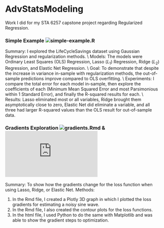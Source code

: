 # AdvStatsModeling
Work I did for my STA 6257 capstone project regarding Regularized Regression.

### Simple Example ![simple-example.R](https://github.com/business-ui/AdvStatsModeling/blob/main/simple-example.R)
Summary: I explored the LifeCycleSavings dataset using Gaussian Regression and regularization methods. \\ 
Models: The models were Ordinary Least Squares (OLS) Regression, Lasso ($L_1$) Regression, Ridge ($L_2$) Regression, and Elastic Net Regression. \\
Goal: To demonstrate that despite the increase in variance in-sample with regularization methods, the out-of-sample predictions improve compared to OLS overfitting. \\
Experiments: I compare the total error for each model in-sample, then explore the coefficients of each (Minimum Mean Squared Error and most Parsimonious within 1 Standard Error), and finally the R-squared results for each. \\
Results: Lasso eliminated most or all variables, Ridge brought them asymptotically close to zero, Elastic Net did eliminate a variable, and all three had larger R-squared values than the OLS result for out-of-sample data.

### Gradients Exploration ![gradients.Rmd](https://github.com/business-ui/AdvStatsModeling/blob/main/gradients.Rmd) & ![gradients.html](https://github.com/business-ui/AdvStatsModeling/blob/main/gradients.html)
Summary: To show how the gradients change for the loss function when using Lasso, Ridge, or Elastic Net.
Methods: 
1. In the Rmd file, I created a Plotly 3D graph in which I plotted the loss gradients for estimating a noisy sine wave.
2. In the Rmd file, I also created the contour plots for the loss functions.
3. In the html file, I used Python to do the same with Matplotlib and was able to show the gradient steps to optimization.
